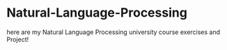 # Natural-Language-Processing
here are my Natural Language Processing university course exercises and Project!
